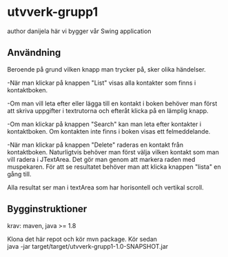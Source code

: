 # utvverk-grupp1


author danijela 
 här vi bygger vår Swing application
 
## Användning
 
  Beroende på grund vilken knapp man trycker på, sker olika händelser.
 
 -När man klickar på knappen "List" visas alla kontakter som finns i kontaktboken.
 
 -Om man vill leta efter eller lägga till en kontakt i boken behöver man först att
 skriva uppgifter i textrutorna och efteråt klicka på en lämplig knapp.
 
 -Om man klickar på knappen "Search" kan man leta efter kontakter i kontaktboken. 
 Om kontakten inte finns i boken visas ett felmeddelande.
 
-När man klickar på knappen "Delete" raderas en kontakt från kontaktboken. Naturligtvis behöver man först 
 välja vilken kontakt som man vill radera i JTextArea. Det gör man genom att markera raden med muspekaren.
 För att se resultatet behöver man att klicka knappen "lista" en gång till.
 
 Alla resultat ser man i textArea som har horisontell och vertikal scroll.
 
## Bygginstruktioner

krav: maven, java >= 1.8

Klona det här repot och kör mvn package.
Kör sedan<br> java -jar target/target/utvverk-grupp1-1.0-SNAPSHOT.jar

 